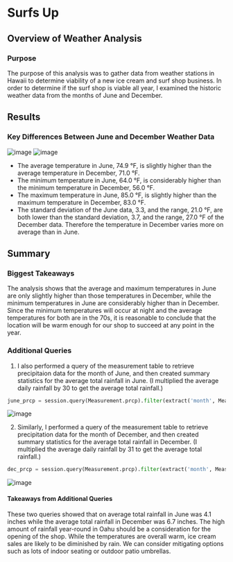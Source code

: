# Surfs Up

## Overview of Weather Analysis
### Purpose
The purpose of this analysis was to gather data from weather stations in Hawaii to determine viability of a new ice cream and surf shop business. In order to determine if the surf shop is viable all year, I examined the historic weather data from the months of June and December.

## Results
### Key Differences Between June and December Weather Data
![image](https://user-images.githubusercontent.com/102445183/173203674-5f9866bf-b683-4729-b0e6-e0e1c2a371f4.png)
![image](https://user-images.githubusercontent.com/102445183/173203683-a993d53d-c84b-47aa-91f5-0a6cbc9fbc69.png)
- The average temperature in June, 74.9 °F, is slightly higher than the average temperature in December, 71.0 °F.
- The minimum temperature in June, 64.0 °F, is considerably higher than the minimum temperature in December, 56.0 °F.
- The maximum temperature in June, 85.0 °F, is slightly higher than the maximum temperature in December, 83.0 °F.
- The standard deviation of the June data, 3.3, and the range, 21.0 °F, are both lower than the standard deviation, 3.7, and the range, 27.0 °F of the December data. Therefore the temperature in December varies more on average than in June.

## Summary
### Biggest Takeaways
The analysis shows that the average and maximum temperatures in June are only slightly higher than those temperatures in December, while the minimum temperatures in June are considerably higher than in December. Since the minimum temperatures will occur at night and the average temperatures for both are in the 70s, it is reasonable to conclude that the location will be warm enough for our shop to succeed at any point in the year.

### Additional Queries
1. I also performed a query of the measurement table to retrieve precipitaion data for the month of June, and then created summary statistics for the average total rainfall in June. (I multiplied the average daily rainfall by 30 to get the average total rainfall.)
```python
june_prcp = session.query(Measurement.prcp).filter(extract('month', Measurement.date)==6).all()
```
![image](https://user-images.githubusercontent.com/102445183/173203650-a024b3a3-6bfe-4e8e-937f-012c5c6df7f3.png)

2. Similarly, I performed a query of the measurement table to retrieve precipitation data for the month of December, and then created summary statistics for the average total rainfall in December. (I multiplied the average daily rainfall by 31 to get the average total rainfall.)
```python
dec_prcp = session.query(Measurement.prcp).filter(extract('month', Measurement.date)==12).all()
```
![image](https://user-images.githubusercontent.com/102445183/173203654-5c694af6-b11f-4b4d-a9b4-06d0e3d78d06.png)

#### Takeaways from Additional Queries
These two queries showed that on average total rainfall in June was 4.1 inches while the average total rainfall in December was 6.7 inches. The high amount of rainfall year-round in Oahu should be a consideration for the opening of the shop. While the temperatures are overall warm, ice cream sales are likely to be diminished by rain. We can consider mitigating options such as lots of indoor seating or outdoor patio umbrellas.
